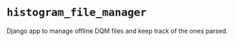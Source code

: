 # `histogram_file_manager`
Django app to manage offline DQM files and keep track of the ones
parsed. 

